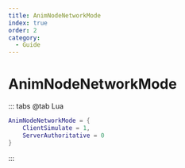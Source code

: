 ```yaml
---
title: AnimNodeNetworkMode
index: true
order: 2
category:
  - Guide
---
```


# AnimNodeNetworkMode
::: tabs
@tab Lua
```lua
AnimNodeNetworkMode = {
    ClientSimulate = 1,
    ServerAuthoritative = 0
}
```
:::